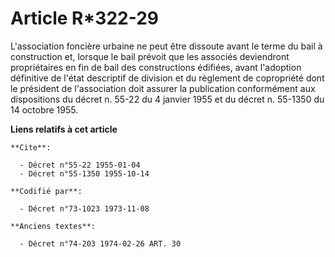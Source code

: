 # Article R*322-29

L'association foncière urbaine ne peut être dissoute avant le terme du bail à construction et, lorsque le bail prévoit que
les associés deviendront propriétaires en fin de bail des constructions édifiées, avant l'adoption définitive de l'état
descriptif de division et du règlement de copropriété dont le président de l'association doit assurer la publication
conformément aux dispositions du décret n. 55-22 du 4 janvier 1955 et du décret n. 55-1350 du 14 octobre 1955.

**Liens relatifs à cet article**

	**Cite**:

	  - Décret n°55-22 1955-01-04
	  - Décret n°55-1350 1955-10-14

	**Codifié par**:

	  - Décret n°73-1023 1973-11-08

	**Anciens textes**:

	  - Décret n°74-203 1974-02-26 ART. 30
